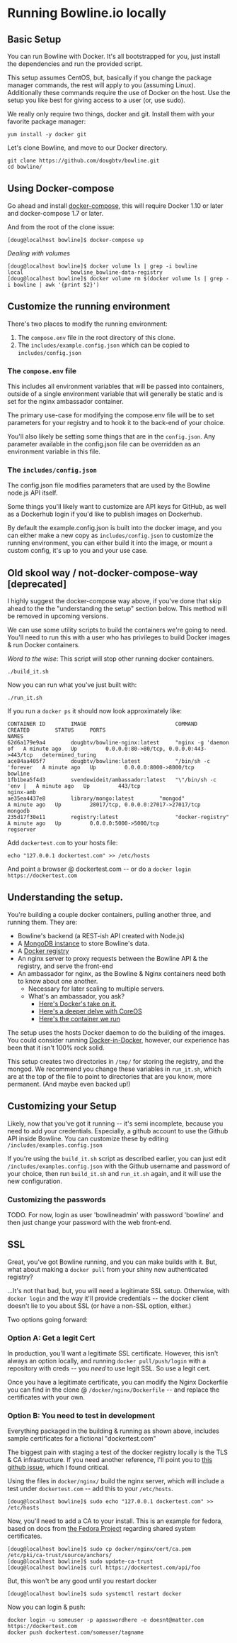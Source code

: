 # Running Bowline.io locally

## Basic Setup

You can run Bowline with Docker. It's all bootstrapped for you, just install the dependencies and run the provided script.

This setup assumes CentOS, but, basically if you change the package manager commands, the rest will apply to you (assuming Linux). Additionally these commands require the use of Docker on the host. Use the setup you like best for giving access to a user (or, use sudo).

We really only require two things, docker and git. Install them with your favorite package manager:

    yum install -y docker git

Let's clone Bowline, and move to our Docker directory.

    git clone https://github.com/dougbtv/bowline.git
    cd bowline/

## Using Docker-compose

Go ahead and install [docker-compose](https://docs.docker.com/compose/install/), this will require Docker 1.10 or later and docker-compose 1.7 or later.

And from the root of the clone issue:

```
[doug@localhost bowline]$ docker-compose up
```

*Dealing with volumes*

```
[doug@localhost bowline]$ docker volume ls | grep -i bowline
local               bowline_bowline-data-registry
[doug@localhost bowline]$ docker volume rm $(docker volume ls | grep -i bowline | awk '{print $2}')
```

## Customize the running environment

There's two places to modify the running environment:

1. The `compose.env` file in the root directory of this clone. 
2. The `includes/example.config.json` which can be copied to `includes/config.json`

### The `compose.env` file

This includes all environment variables that will be passed into containers, outside of a single environment variable that will generally be static and is set for the nginx ambassador container. 

The primary use-case for modifying the compose.env file will be to set parameters for your registry and to hook it to the back-end of your choice.

You'll also likely be setting some things that are in the `config.json`. Any parameter available in the config.json file can be overridden as an environment variable in this file.

### The `includes/config.json`

The config.json file modifies parameters that are used by the Bowline node.js API itself. 

Some things you'll likely want to customize are API keys for GitHub, as well as a Dockerhub login if you'd like to publish images on Dockerhub.

By default the example.config.json is built into the docker image, and you can either make a new copy as `includes/config.json` to customize the running environment, you can either build it into the image, or mount a custom config, it's up to you and your use case.

## Old skool way / not-docker-compose-way [deprecated]

I highly suggest the docker-compose way above, if you've done that skip ahead to the the "understanding the setup" section below. This method will be removed in upcoming versions.

We can use some utility scripts to build the containers we're going to need. You'll need to run this with a user who has privileges to build Docker images & run Docker containers. 

*Word to the wise*: This script will stop other running docker containers.

    ./build_it.sh

Now you can run what you've just built with:

    ./run_it.sh

If you run a `docker ps` it should now look approximately like:

    CONTAINER ID        IMAGE                            COMMAND                CREATED        STATUS     PORTS                                      NAMES
    62d6a179e9a4        dougbtv/bowline-nginx:latest     "nginx -g 'daemon of   A minute ago   Up         0.0.0.0:80->80/tcp, 0.0.0.0:443->443/tcp   determined_turing   
    ace84aa405f7        dougbtv/bowline:latest           "/bin/sh -c 'forever   A minute ago   Up         0.0.0.0:8000->8000/tcp                     bowline             
    1fb1bea5f4d3        svendowideit/ambassador:latest   "\"/bin/sh -c 'env |   A minute ago   Up         443/tcp                                    nginx-amb           
    ae35ea4437e8        library/mongo:latest        "mongod"               A minute ago   Up         28017/tcp, 0.0.0.0:27017->27017/tcp        mongodb             
    235d17f30e11        registry:latest                  "docker-registry"      A minute ago   Up         0.0.0.0:5000->5000/tcp                     regserver           

Add `dockertest.com` to your hosts file:

    echo "127.0.0.1 dockertest.com" >> /etc/hosts

And point a browser @ dockertest.com -- or do a `docker login https://dockertest.com`

## Understanding the setup.

You're building a couple docker containers, pulling another three, and running them. They are:

* Bowline's backend (a REST-ish API created with Node.js)
* A [MongoDB instance](https://registry.hub.docker.com/_/mongo/) to store Bowline's data.
* A [Docker registry](https://registry.hub.docker.com/_/registry/)
* An nginx server to proxy requests between the Bowline API & the registry, and serve the front-end
* An ambassador for nginx, as the Bowline & Nginx containers need both to know about one another.
  * Necessary for later scaling to multiple servers.
  * What's an ambassador, you ask?
    * [Here's Docker's take on it.](http://docs.docker.com/articles/ambassador_pattern_linking/)
    * [Here's a deeper delve with CoreOS](https://coreos.com/blog/docker-dynamic-ambassador-powered-by-etcd/)
    * [Here's the container we run](https://registry.hub.docker.com/u/svendowideit/ambassador/)

The setup uses the hosts Docker daemon to do the building of the images. You could consider running [Docker-in-Docker](https://github.com/jpetazzo/dind), however, our experience has been that it isn't 100% rock solid.

This setup creates two directories in `/tmp/` for storing the registry, and the mongod. We recommend you change these variables in `run_it.sh`, which are at the top of the file to point to directories that are you know, more permanent. (And maybe even backed up!) 

## Customizing your Setup

Likely, now that you've got it running -- it's semi incomplete, because you need to add your credentials. Especially, a github account to use the Github API inside Bowline. You can customize these by editing `/includes/examples.config.json`

If you're using the `build_it.sh` script as described earlier, you can just edit `/includes/examples.config.json` with the Github username and password of your choice, then run `build_it.sh` and `run_it.sh` again, and it will use the new configuration.

### Customizing the passwords

TODO. For now, login as user 'bowlineadmin' with password 'bowline' and then just change your password with the web front-end.

## SSL

Great, you've got Bowline running, and you can make builds with it. But, what about making a `docker pull` from your shiny new authenticated registry?

...It's not that bad, but, you will need a legitimate SSL setup. Otherwise, with `docker login` and the way it'll provide credentials -- the docker client doesn't lie to you about SSL (or have a non-SSL option, either.)

Two options going forward:

### Option A: Get a legit Cert

In production, you'll want a legitimate SSL certificate. However, this isn't always an option locally, and running `docker pull/push/login` with a repository with creds -- you *need* to use legit SSL. So use a legit cert.

Once you have a legitimate certificate, you can modify the Nginx Dockerfile you can find in the clone @ `/docker/nginx/Dockerfile` -- and replace the certificates with your own.

### Option B: You need to test in development

Everything packaged in the building & running as shown above, includes sample certificates for a fictional "dockertest.com"

The biggest pain with staging a test of the docker registry locally is the TLS & CA infrastructure. If you need another reference, I'll point you to [this github issue](https://github.com/docker/docker-registry/issues/541), which I found critical.

Using the files in `docker/nginx/` build the nginx server, which will include a test under `dockertest.com` -- add this to your `/etc/hosts`.

    [doug@localhost bowline]$ sudo echo "127.0.0.1 dockertest.com" >> /etc/hosts

Now, you'll need to add a CA to your install. This is an example for fedora, based on docs from [the Fedora Project](https://fedoraproject.org/wiki/Features/SharedSystemCertificates:Testing#How_to_add_a_systemwide_CA) regarding shared system certificates.

    [doug@localhost bowline]$ sudo cp docker/nginx/cert/ca.pem /etc/pki/ca-trust/source/anchors/
    [doug@localhost bowline]$ sudo update-ca-trust
    [doug@localhost bowline]$ curl https://dockertest.com/api/foo

But, this won't be any good until you restart docker

    [doug@localhost bowline]$ sudo systemctl restart docker

Now you can login & push:

    docker login -u someuser -p apasswordhere -e doesnt@matter.com https://dockertest.com
    docker push dockertest.com/someuser/tagname
